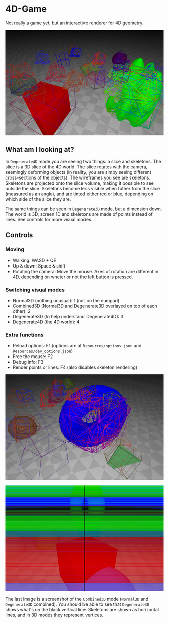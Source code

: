 # 4D-Game
Not really a game yet, but an interactive renderer for 4D geometry.

![screenshot of 4D view](https://github.com/roopekt/4D-game/blob/main/ReadmeData/Degenerate4D-1.png)

## What am I looking at?
In `Degenerate4D` mode you are seeing two things: a slice and skeletons. The slice is a 3D slice of the 4D world. The slice rotates with the camera, seemingly deforming objects (in reality, you are simpy seeing different cross-sections of the objects). The wireframes you see are skeletons. Skeletons are projected onto the slice volume, making it possible to see outside the slice. Skeletons become less visible when futher from the slice (measured as an angle), and are tinted either red or blue, depending on which side of the slice they are.

The same things can be seen in `Degenerate3D` mode, but a dimension down. The world is 3D, screen 1D and skeletons are made of points instead of lines. See controls for more visual modes.

## Controls

### Moving
 - Walking: WASD + QE
 - Up & down: Space & shift
 - Rotating the camera: Move the mouse. Axes of rotation are different in 4D, depending on wheter or not the left button is pressed.

### Switching visual modes
 - Normal3D (nothing unusual): 1 (not on the numpad)
 - Combined3D (Normal3D and Degenerate3D overlayed on top of each other): 2
 - Degenerate3D (to help understand Degenerate4D): 3
 - Degenerate4D (the 4D world): 4

### Extra functions
 - Reload options: F1 (options are at `Resources/options.json` and `Resources/dev_options.json`)
 - Free the mouse: F2
 - Debug info: F3
 - Render points or lines: F4 (also disables skeleton rendering)

![another screenshot of 4D view](https://github.com/roopekt/4D-game/blob/main/ReadmeData/Degenerate4D-2.png)

![screenshot of Combined3D](https://github.com/roopekt/4D-game/blob/main/ReadmeData/Combined3D.png)

The last image is a screenshot of the `Combined3D` mode (`Normal3D` and `Degenerate3D` combined). You should be able to see that `Degenerate3D` shows what's on the black vertical line. Skeletons are shown as horizontal lines, and in 3D modes they represent vertices.
